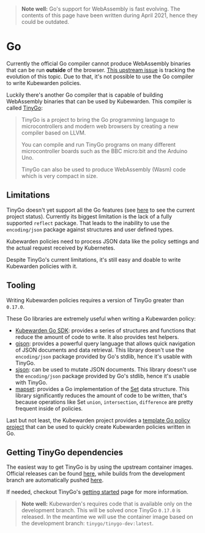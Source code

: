 > **Note well:** Go's support for WebAssembly is fast evolving. The contents
> of this page have been written during April 2021, hence they could be outdated.

# Go

Currently the official Go compiler cannot produce WebAssembly binaries
that can be run **outside** of the browser.
[This upstream issue](https://github.com/golang/go/issues/31105) is tracking
the evolution of this topic.
Due to that, it's not possible to use the Go compiler to write Kubewarden policies.

Luckily there's another Go compiler that is capable of building WebAssembly
binaries that can be used by Kubewarden. This compiler is called [TinyGo](https://tinygo.org/):

> TinyGo is a project to bring the Go programming language to microcontrollers
> and modern web browsers by creating a new compiler based on LLVM.
>
> You can compile and run TinyGo programs on many different microcontroller
> boards such as the BBC micro:bit and the Arduino Uno.
>
> TinyGo can also be used to produce WebAssembly (Wasm) code which is very
> compact in size.

## Limitations

TinyGo doesn't yet support all the Go features (see [here](https://tinygo.org/lang-support/)
to see the current project status). Currently its biggest limitation
is the lack of a fully supported `reflect` package. That leads to the inability to use
the `encoding/json` package against structures and user defined types.

Kubewarden policies need to process JSON data like the policy settings and
the actual request received by Kubernetes.

Despite TinyGo's current limitations, it's still easy and doable to write Kubewarden policies
with it.

## Tooling

Writing Kubewarden policies requires a version of TinyGo greater than `0.17.0`.

These Go libraries are extremely useful when writing a Kubewarden policy:

* [Kubewarden Go SDK](https://github.com/kubewarden/policy-sdk-go): provides a series of
  structures and functions that reduce the amount of code to write. It also provides test helpers.
* [gjson](https://github.com/tidwall/gjson): provides a powerful query language that allows
  quick navigation of JSON documents and data retrieval. This library doesn't use the
  `encoding/json` package provided by Go's stdlib, hence it's usable with TinyGo.
* [sjson](https://github.com/tidwall/sjson): can be used to mutate JSON documents.
  This library doesn't use the `encoding/json` package provided by Go's stdlib, hence it's usable with TinyGo.
* [mapset](https://github.com/deckarep/golang-set): provides a Go implementation of the
  [Set](https://en.wikipedia.org/wiki/Set_(abstract_data_type))
  data structure. This library significantly reduces the amount of code to be written,
  that's because operations like Set `union`, `intersection`, `difference` are pretty frequent inside
  of policies.

Last but not least, the Kubewarden project provides a
[template Go policy project](https://github.com/kubewarden/go-policy-template)
that can be used to quickly create Kubewarden policies written in Go.

## Getting TinyGo dependencies

The easiest way to get TinyGo is by using the upstream container images.
Official releases can be found [here](https://hub.docker.com/r/tinygo/tinygo), while
builds from the development branch are automatically pushed
[here](https://hub.docker.com/r/tinygo/tinygo-dev).

If needed, checkout TinyGo's [getting started](https://tinygo.org/getting-started/) page for
more information.

> **Note well:** Kubewarden's requires code that is available only on the development branch. This will
> be solved once TinyGo `0.17.0` is released. In the meantime we will use the container image
> based on the development branch: `tinygo/tinygo-dev:latest`.
